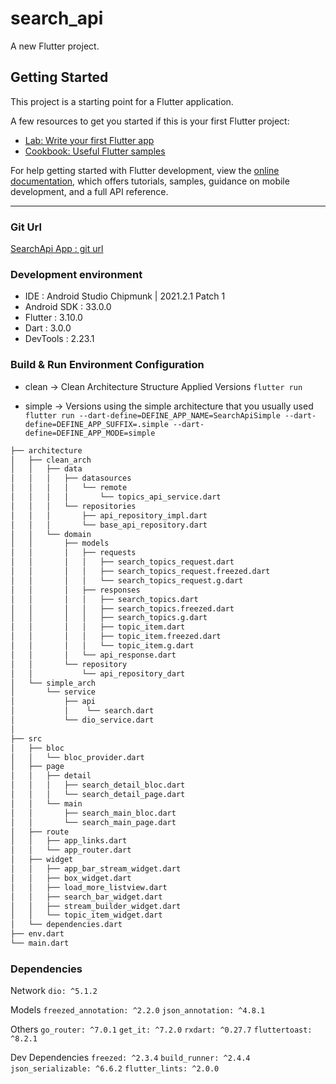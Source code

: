 # search_api

A new Flutter project.

## Getting Started

This project is a starting point for a Flutter application.

A few resources to get you started if this is your first Flutter project:

- [Lab: Write your first Flutter app](https://docs.flutter.dev/get-started/codelab)
- [Cookbook: Useful Flutter samples](https://docs.flutter.dev/cookbook)

For help getting started with Flutter development, view the
[online documentation](https://docs.flutter.dev/), which offers tutorials,
samples, guidance on mobile development, and a full API reference.

----------------------------------------------------------------------------------------

### Git Url
[SearchApi App : git url](https://github.com/bung428/search_api)

### Development environment
- IDE         : Android Studio Chipmunk | 2021.2.1 Patch 1
- Android SDK : 33.0.0
- Flutter     : 3.10.0
- Dart        : 3.0.0
- DevTools    : 2.23.1

### Build & Run Environment Configuration
- clean -> Clean Architecture Structure Applied Versions
  `flutter run`

- simple -> Versions using the simple architecture that you usually used
  `flutter run --dart-define=DEFINE_APP_NAME=SearchApiSimple --dart-define=DEFINE_APP_SUFFIX=.simple --dart-define=DEFINE_APP_MODE=simple`

```bash
├── architecture
│   ├── clean_arch
│   │   ├── data
│   │   │   ├── datasources
│   │   │   │   └── remote
│   │   │   │       └── topics_api_service.dart
│   │   │   └── repositories
│   │   │       ├── api_repository_impl.dart
│   │   │       └── base_api_repository.dart
│   │   └── domain
│   │       ├── models
│   │       │   ├── requests
│   │       │   │   ├── search_topics_request.dart
│   │       │   │   ├── search_topics_request.freezed.dart
│   │       │   │   └── search_topics_request.g.dart
│   │       │   ├── responses
│   │       │   │   ├── search_topics.dart
│   │       │   │   ├── search_topics.freezed.dart
│   │       │   │   ├── search_topics.g.dart
│   │       │   │   ├── topic_item.dart
│   │       │   │   ├── topic_item.freezed.dart
│   │       │   │   └── topic_item.g.dart
│   │       │   └── api_response.dart
│   │       └── repository
│   │           └── api_repository_dart
│   └── simple_arch
│       └── service
│           ├── api
│           │    └── search.dart
│           └── dio_service.dart
│  
├── src
│   ├── bloc
│   │   └── bloc_provider.dart
│   ├── page
│   │   ├── detail
│   │   │   ├── search_detail_bloc.dart
│   │   │   └── search_detail_page.dart
│   │   └── main
│   │       ├── search_main_bloc.dart
│   │       └── search_main_page.dart
│   ├── route
│   │   ├── app_links.dart
│   │   └── app_router.dart
│   ├── widget
│   │   ├── app_bar_stream_widget.dart
│   │   ├── box_widget.dart
│   │   ├── load_more_listview.dart
│   │   ├── search_bar_widget.dart
│   │   ├── stream_builder_widget.dart
│   │   └── topic_item_widget.dart
│   └── dependencies.dart
├── env.dart
└── main.dart 
``` 

### Dependencies
Network
`dio: ^5.1.2`


Models
`freezed_annotation: ^2.2.0`
`json_annotation: ^4.8.1`


Others
`go_router: ^7.0.1`
`get_it: ^7.2.0`
`rxdart: ^0.27.7`
`fluttertoast: ^8.2.1`


Dev Dependencies
`freezed: ^2.3.4`
`build_runner: ^2.4.4`
`json_serializable: ^6.6.2`
`flutter_lints: ^2.0.0`

